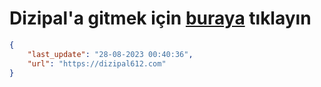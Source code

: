 # Dizipal'a gitmek için [buraya](https://dizipal612.com) tıklayın
    
```json
{
    "last_update": "28-08-2023 00:40:36",
    "url": "https://dizipal612.com"
}
```